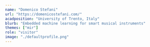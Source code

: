 ```yaml
---
name: "Domenico Stefani"
url: "https://domenicostefani.com/"
acadposition: "University of Trento, Italy"
blurb: "Embedded machine learning for smart musical instruments"
themes: ["mir"]
role: "visitor"
image: "./defaultprofile.png"
---
```

